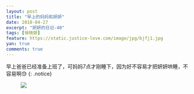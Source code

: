 ```yaml
---
layout: post
title: "早上的妈妈和妍妍"
date: 2018-04-27
excerpt: "妍妍的日记-40"
tags: [徐晓妍]
feature: https://static.justice-love.com/image/jpg/bjfj1.jpg
yan: true
comments: true
---
```

早上爸爸已经准备上班了，可妈妈7点才刚睡下，因为好不容易才把妍妍哄睡，不容易啊😓
{: .notice}
<figure>
    <img src="{{ site.staticUrl }}/yanyan/image/zaochen.JPG?imageMogr2/auto-orient" />
</figure>

